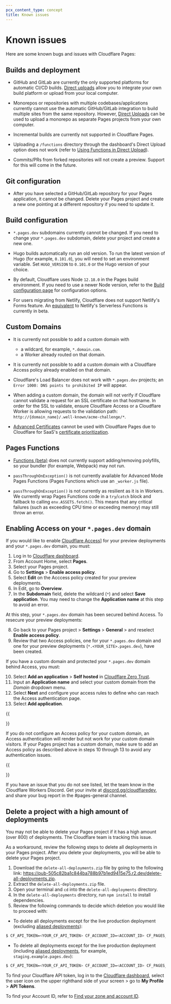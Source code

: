 ```yaml
---
pcx_content_type: concept
title: Known issues
---
```


# Known issues

Here are some known bugs and issues with Cloudflare Pages:

## Builds and deployment

- GitHub and GitLab are currently the only supported platforms for automatic CI/CD builds. [Direct uploads](/pages/platform/direct-upload/) allow you to integrate your own build platform or upload from your local computer.

- Monorepos or repositories with multiple codebases/applications currently cannot use the automatic GitHub/GitLab integration to build multiple sites from the same repository. However, [Direct Uploads](/pages/platform/direct-upload/) can be used to upload a monorepo as separate Pages projects from your own computer.

- Incremental builds are currently not supported in Cloudflare Pages.

- Uploading a `/functions` directory through the dashboard's Direct Upload option does not work (refer to [Using Functions in Direct Upload](/pages/platform/direct-upload/#using-functions)).

- Commits/PRs from forked repositories will not create a preview. Support for this will come in the future.

## Git configuration

- After you have selected a GitHub/GitLab repository for your Pages application, it cannot be changed. Delete your Pages project and create a new one pointing at a different repository if you need to update it.

## Build configuration

- `*.pages.dev` subdomains currently cannot be changed. If you need to change your `*.pages.dev` subdomain, delete your project and create a new one.
- Hugo builds automatically run an old version. To run the latest version of Hugo (for example, `0.101.0`), you will need to set an environment variable. Set `HUGO_VERSION` to `0.101.0` or the Hugo version of your choice.

- By default, Cloudflare uses Node `12.18.0` in the Pages build environment. If you need to use a newer Node version, refer to the [Build configuration page](/pages/platform/build-configuration/) for configuration options.

- For users migrating from Netlify, Cloudflare does not support Netlify's Forms feature. An [equivalent](/pages/platform/functions/) to Netlify's Serverless Functions is currently in beta.

## Custom Domains

- It is currently not possible to add a custom domain with

  - a wildcard, for example, `*.domain.com`.
  - a Worker already routed on that domain.

- It is currently not possible to add a custom domain with a Cloudflare Access policy already enabled on that domain.

- Cloudflare's Load Balancer does not work with `*.pages.dev` projects; an `Error 1000: DNS points to prohibited IP` will appear.

- When adding a custom domain, the domain will not verify if Cloudflare cannot validate a request for an SSL certificate on that hostname. In order for the SSL to validate, ensure Cloudflare Access or a Cloudflare Worker is allowing requests to the validation path: `http://{domain_name}/.well-known/acme-challenge/*`.

- [Advanced Certificates](/ssl/edge-certificates/advanced-certificate-manager/) cannot be used with Cloudflare Pages due to Cloudflare for SaaS's [certificate prioritization](/ssl/reference/certificate-and-hostname-priority/).

## Pages Functions

- [Functions (beta)](/pages/platform/functions/) does not currently support adding/removing polyfills, so your bundler (for example, Webpack) may not run.

- `passThroughOnException()` is not currently available for Advanced Mode Pages Functions (Pages Functions which use an `_worker.js` file).

- `passThroughOnException()` is not currently as resilient as it is in Workers. We currently wrap Pages Functions code in a `try`/`catch` block and fallback to calling `env.ASSETS.fetch()`. This means that any critical failures (such as exceeding CPU time or exceeding memory) may still throw an error.

## Enabling Access on your `*.pages.dev` domain

If you would like to enable [Cloudflare Access](https://www.cloudflare.com/teams-access/)] for your preview deployments and your `*.pages.dev` domain, you must:

1. Log in to [Cloudflare dashboard](https://dash.cloudflare.com/login).
2. From Account Home, select **Pages**.
3. Select your Pages project.
4. Go to **Settings** > **Enable access policy**.
5. Select **Edit** on the Acccess policy created for your preview deployments.
6. In Edit, go to **Overview**.
7. In the **Subdomain** field, delete the wildcard (`*`) and select **Save application**. You may need to change the **Application name** at this step to avoid an error.

At this step, your `*.pages.dev` domain has been secured behind Access. To resecure your preview deployments:

8. Go back to your Pages project > **Settings** > **General** > and reselect **Enable access policy**.
9. Review that two Access policies, one for your `*.pages.dev` domain and one for your preview deployments (`*.<YOUR_SITE>.pages.dev`), have been created.

If you have a custom domain and protected your `*.pages.dev` domain behind Access, you must:

10. Select **Add an application** > **Self hosted** in [Cloudflare Zero Trust](https://one.dash.cloudflare.com/).
11. Input an **Application name** and select your custom domain from the _Domain_ dropdown menu.
12. Select **Next** and configure your access rules to define who can reach the Access authentication page.
13. Select **Add application**.

{{<Aside type="warning">}}

If you do not configure an Access policy for your custom domain, an Access authentication will render but not work for your custom domain visitors. If your Pages project has a custom domain, make sure to add an Access policy as described above in steps 10 through 13 to avoid any authentication issues.

{{</Aside>}}

If you have an issue that you do not see listed, let the team know in the Cloudflare Workers Discord. Get your invite at [discord.gg/cloudflaredev](https://discord.gg/cloudflaredev), and share your bug report in the #pages-general channel.

## Delete a project with a high amount of deployments

You may not be able to delete your Pages project if it has a high amount (over 800) of deployments. The Cloudflare team is tracking this issue.

As a workaround, review the following steps to delete all deployments in your Pages project. After you delete your deployments, you will be able to delete your Pages project.

1. Download the `delete-all-deployments.zip` file by going to the following link: https://pub-505c82ba1c844ba788b97b1ed9415e75.r2.dev/delete-all-deployments.zip.
2. Extract the `delete-all-deployments.zip` file.
3. Open your terminal and `cd` into the `delete-all-deployments` directory.
4. In the `delete-all-deployments` directory, run `npm install` to install dependencies.
5. Review the following commands to decide which deletion you would like to proceed with:

* To delete all deployments except for the live production deployment (excluding [aliased deployments](https://developers.cloudflare.com/pages/platform/preview-deployments/#preview-aliases)): 

```sh
$ CF_API_TOKEN=<YOUR_CF_API_TOKEN> CF_ACCOUNT_ID=<ACCOUNT_ID> CF_PAGES_PROJECT_NAME=<PROJECT_NAME> npm start
```

* To delete all deployments except for the live production deployment (including [aliased deployments](https://developers.cloudflare.com/pages/platform/preview-deployments/#preview-aliases), for example, `staging.example.pages.dev`):

```sh
$ CF_API_TOKEN=<YOUR_CF_API_TOKEN> CF_ACCOUNT_ID=<ACCOUNT_ID> CF_PAGES_PROJECT_NAME=<PROJECT_NAME> CF_DELETE_ALIASED_DEPLOYMENTS=true npm start
```

To find your Cloudflare API token, log in to the [Cloudflare dashboard](https://dash.cloudflare.com), select the user icon on the upper righthand side of your screen > go to **My Profile** > **API Tokens**.

To find your Account ID, refer to [Find your zone and account ID](/fundamentals/get-started/basic-tasks/find-account-and-zone-ids/).
